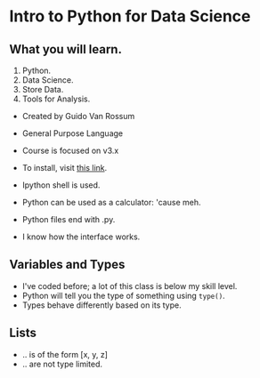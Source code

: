 # Intro to Python for Data Science

## What you will learn.
1. Python.
2. Data Science.
3. Store Data.
4. Tools for Analysis.

- Created by Guido Van Rossum
- General Purpose Language
- Course is focused on v3.x
- To install, visit [this link](https://www.python.org/downloads).
- Ipython shell is used.
- Python can be used as a calculator: 'cause meh.
- Python files end with .py.

- I know how the interface works.

## Variables and Types
- I've coded before; a lot of this class is below my skill level.
- Python will tell you the type of something using `type()`.
- Types behave differently based on its type.

## Lists
- .. is of the form [x, y, z]
- .. are not type limited.
